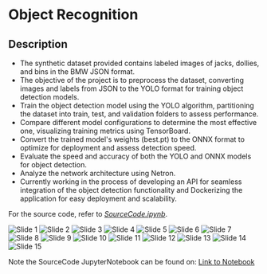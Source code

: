 # Object Recognition

## Description

- The synthetic dataset provided contains labeled images of jacks, dollies, and bins in the BMW JSON format.
- The objective of the project is to preprocess the dataset, converting images and labels from JSON to the YOLO format for training object detection models.
- Train the object detection model using the YOLO algorithm, partitioning the dataset into train, test, and validation folders to assess performance.
- Compare different model configurations to determine the most effective one, visualizing training metrics using TensorBoard.
- Convert the trained model's weights (best.pt) to the ONNX format to optimize for deployment and assess detection speed.
- Evaluate the speed and accuracy of both the YOLO and ONNX models for object detection.
- Analyze the network architecture using Netron.
- Currently working in the process of developing an API for seamless integration of the object detection functionality and Dockerizing the application for easy 
  deployment and scalability.

For the source code, refer to _[SourceCode.ipynb](https://nbviewer.org/github/RC2303/ComputerVision/blob/main/SourceCode.ipynb)_.

![Slide 1](Presentation/1.png)
![Slide 2](Presentation/2.png)
![Slide 3](Presentation/3.png)
![Slide 4](Presentation/4.png)
![Slide 5](Presentation/5.png)
![Slide 6](Presentation/6.png)
![Slide 7](Presentation/7.png)
![Slide 8](Presentation/8.png)
![Slide 9](Presentation/9.png)
![Slide 10](Presentation/10.png)
![Slide 11](Presentation/11.png)
![Slide 12](Presentation/12.png)
![Slide 13](Presentation/13.png)
![Slide 14](Presentation/14.png)
![Slide 15](Presentation/15.png)

Note the SourceCode JupyterNotebook can be found on: [Link to Notebook](https://nbviewer.org/github/RC2303/project/blob/main/use..ipynb)
